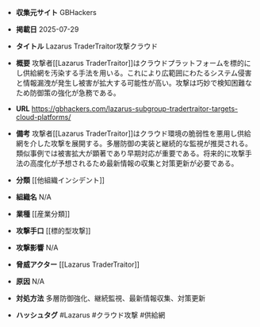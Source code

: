 - **収集元サイト**
GBHackers

- **掲載日**
2025-07-29

- **タイトル**
Lazarus TraderTraitor攻撃クラウド

- **概要**
攻撃者[[Lazarus TraderTraitor]]はクラウドプラットフォームを標的にし供給網を汚染する手法を用いる。これにより広範囲にわたるシステム侵害と情報漏洩が発生し被害が拡大する可能性が高い。攻撃は巧妙で検知困難なため防御策の強化が急務である。

- **URL**
https://gbhackers.com/lazarus-subgroup-tradertraitor-targets-cloud-platforms/

- **備考**
攻撃者[[Lazarus TraderTraitor]]はクラウド環境の脆弱性を悪用し供給網を介した攻撃を展開する。多層防御の実装と継続的な監視が推奨される。類似事例では被害拡大が顕著であり早期対応が重要である。将来的に攻撃手法の高度化が予想されるため最新情報の収集と対策更新が必要である。

- **分類**
[[他組織インシデント]]

- **組織名**
N/A

- **業種**
[[産業分類]]

- **攻撃手口**
[[標的型攻撃]]

- **攻撃影響**
N/A

- **脅威アクター**
[[Lazarus TraderTraitor]]

- **原因**
N/A

- **対処方法**
多層防御強化、継続監視、最新情報収集、対策更新

- **ハッシュタグ**
#Lazarus #クラウド攻撃 #供給網
